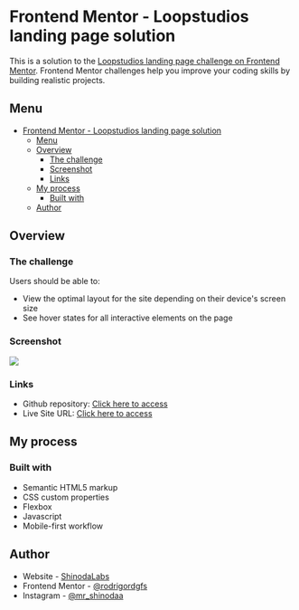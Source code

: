 # Frontend Mentor - Loopstudios landing page solution

This is a solution to the [Loopstudios landing page challenge on Frontend Mentor](https://www.frontendmentor.io/challenges/loopstudios-landing-page-N88J5Onjw). Frontend Mentor challenges help you improve your coding skills by building realistic projects. 

## Menu

- [Frontend Mentor - Loopstudios landing page solution](#frontend-mentor---loopstudios-landing-page-solution)
  - [Menu](#menu)
  - [Overview](#overview)
    - [The challenge](#the-challenge)
    - [Screenshot](#screenshot)
    - [Links](#links)
  - [My process](#my-process)
    - [Built with](#built-with)
  - [Author](#author)

## Overview

### The challenge

Users should be able to:

- View the optimal layout for the site depending on their device's screen size
- See hover states for all interactive elements on the page

### Screenshot

![](https://i.imgur.com/5WI1Vdk.png)

### Links

- Github repository: [Click here to access](https://github.com/rodrigordgfs/LoopStudio)
- Live Site URL: [Click here to access](http://projects.shinodalabs.com.br/loopstudios/)

## My process

### Built with

- Semantic HTML5 markup
- CSS custom properties
- Flexbox
- Javascript
- Mobile-first workflow

## Author

- Website - [ShinodaLabs](https://shinodalabs.com.br)
- Frontend Mentor - [@rodrigordgfs](https://www.frontendmentor.io/profile/rodrigordgfs)
- Instagram - [@mr_shinodaa](https://www.instagram.com/mr_shinodaa)
